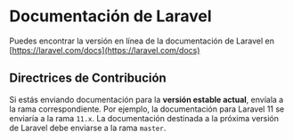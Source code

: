 # Documentación de Laravel

Puedes encontrar la versión en línea de la documentación de Laravel en [https://laravel.com/docs](https://laravel.com/docs)

## Directrices de Contribución

Si estás enviando documentación para la **versión estable actual**, envíala a la rama correspondiente. Por ejemplo, la documentación para Laravel 11 se enviaría a la rama `11.x`. La documentación destinada a la próxima versión de Laravel debe enviarse a la rama `master`.
